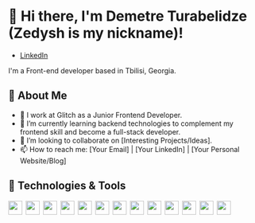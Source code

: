 # 👋 Hi there, I'm Demetre Turabelidze (Zedysh is my nickname)!

- [LinkedIn](https://www.linkedin.com/in/demetre-turabelidze/)

I'm a Front-end developer based in Tbilisi, Georgia.

## 🚀 About Me

- 💼 I work at Glitch as a Junior Frontend Developer.
- 🌱 I’m currently learning backend technologies to complement my frontend skill and become a full-stack developer.
- 👯 I’m looking to collaborate on [Interesting Projects/Ideas].
- 📫 How to reach me: [Your Email] | [Your LinkedIn] | [Your Personal Website/Blog]

## 🔧 Technologies & Tools

<div style="display: flex; gap: 0.5em;">
  <img src="https://cdn.jsdelivr.net/gh/devicons/devicon/icons/express/express-original.svg" style="width: 2em;" />
  <img src="https://cdn.jsdelivr.net/gh/devicons/devicon/icons/typescript/typescript-original.svg" style="width: 2em;" />
  <img src="https://cdn.jsdelivr.net/gh/devicons/devicon/icons/nextjs/nextjs-original.svg" style="width: 2em;" />
  <img src="https://cdn.jsdelivr.net/gh/devicons/devicon/icons/mongodb/mongodb-original.svg" style="width: 2em;" />
  <img src="https://cdn.jsdelivr.net/gh/devicons/devicon/icons/react/react-original.svg" style="width: 2em;" />
  <img src="https://cdn.jsdelivr.net/gh/devicons/devicon/icons/firebase/firebase-plain.svg" style="width: 2em;" />
  <img src="https://cdn.jsdelivr.net/gh/devicons/devicon/icons/figma/figma-original.svg" style="width: 2em;" />
  <img src="https://cdn.jsdelivr.net/gh/devicons/devicon/icons/tailwindcss/tailwindcss-plain.svg" style="width: 2em;" />
  <img src="https://cdn.jsdelivr.net/gh/devicons/devicon/icons/git/git-original.svg" style="width: 2em;" />
  <img src="https://cdn.jsdelivr.net/gh/devicons/devicon/icons/css3/css3-original.svg" style="width: 2em;" />
  <img src="https://cdn.jsdelivr.net/gh/devicons/devicon/icons/html5/html5-original.svg" style="width: 2em;" />
  <img src="https://cdn.jsdelivr.net/gh/devicons/devicon/icons/threejs/threejs-original.svg" style="width: 2em;" />
  <img src="https://cdn.jsdelivr.net/gh/devicons/devicon/icons/xd/xd-plain.svg" style="width: 2em;" />
</div>

